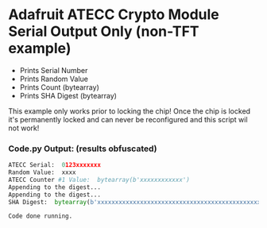 # Adafruit ATECC Crypto Module Serial Output Only (non-TFT example)
- Prints Serial Number
- Prints Random Value
- Prints Count (bytearray)
- Prints SHA Digest (bytearray)

This example only works prior to locking the chip!  Once the chip is locked it's permanently locked and can never be reconfigured and this script wil not work!

### Code.py Output: (results obfuscated)
```py
ATECC Serial:  0123xxxxxxx
Random Value:  xxxx
ATECC Counter #1 Value:  bytearray(b'xxxxxxxxxxxx')
Appending to the digest...
Appending to the digest...
SHA Digest:  bytearray(b'xxxxxxxxxxxxxxxxxxxxxxxxxxxxxxxxxxxxxxxxxxxxxxxxxxxxxxxxxxxxxxxxxxx')

Code done running.
